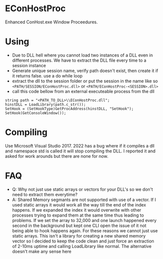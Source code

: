 # EConHostProc
 Enhanced ConHost.exe Window Proceedures.  
 
# Using
* Due to DLL hell where you cannot load two instances of a DLL even in different processes. We have to extract the DLL file every time to a session instance
* Generate unique session name, verify path doesn't exist, then create it if it returns false. use a do while loop
* extract the dll to the session folder or put the session in the name like so `<PATH/SESSION/EConHostProc.dll>` or `<PATH/EConHostProc-<SESSION>.dll>`
* call this code bellow from an external executeable process from the dll
```
string path = "<PATH_TO_DLL>\\EConHostProc.dll";
hinstDLL = LoadLibrary(path.c_str());
SetHook = (SetHookType)GetProcAddress(hinstDLL, "SetHook");
SetHook(GetConsoleWindow());
```

# Compiling
Use Microsoft Visual Studio 2017. 2022 has a bug where if it compiles a dll and namespace std is called it will stop compiling the DLL. I reported it and asked for work arounds but there are none for now.

# FAQ
* Q: Why not just use static arrays or vectors for your DLL's so we don't need to extract them everytime?
* A: Shared Memory segmants are not supported with use of a vector. If I used static arrays it would work all the way till the end of the index happens. If we expanded the index it would overwrite with other processes trying to expand them at the same time thus leading to problems. If we set the array to 32,000 and one launch happened every second in the background but kept one CLI open the issue of it not being able to hook happens again. For these reasons we cannot just use static arrays. This isn't a library for creating a new shared memory vector so I decided to keep the code clean and just force an extraction of 2-10ms uptime and calling LoadLibrary like normal. The alternative doesn't make any sense here
